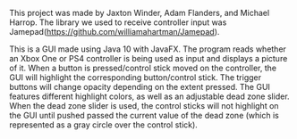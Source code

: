 This project was made by Jaxton Winder, Adam Flanders, and Michael Harrop. The library we used to receive controller input was Jamepad(https://github.com/williamahartman/Jamepad).

This is a GUI made using Java 10 with JavaFX. The program reads whether an Xbox One or PS4 controller is being used as input and displays a picture of it. When a button is pressed/control stick moved on the controller, the GUI will highlight the corresponding button/control stick. The trigger buttons will change opacity depending on the extent pressed. The GUI features different highlight colors, as well as an adjustable dead zone slider. When the dead zone slider is used, the control sticks will not highlight on the GUI until pushed passed the current value of the dead zone (which is represented as a gray circle over the control stick).
